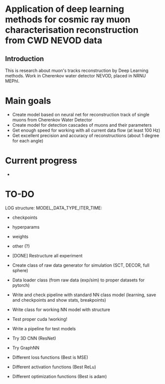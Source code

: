 # Application of deep learning methods for cosmic ray muon characterisation reconstruction from CWD NEVOD data

## Introduction

This is research about muon's tracks reconstruction by Deep Learning methods.
Work in Cherenkov water detector NEVOD, placed in NRNU MEPhI.

# Main goals

- Create model based on neural net for reconstruction track of single muons from Cherenkov Water Detector
- Create model for detection cascades of muons and their parameters
- Get enough speed for working with all current data flow (at least 100 Hz)
- Get excellent precision and accuracy of reconstructions (about 1 degree for each angle)

# Current progress

- 

# TO-DO

LOG structure:
MODEL_DATA_TYPE_ITER_TIME:
- checkpoints
- hyperparams
- weights
- other (?)

- [DONE] Restructure all experiment
- Create class of raw data generator for simulation (SCT, DECOR, full sphere)
- Data loader class (from raw data (exp/sim) to proper datasets for pytorch)
- Write and check pipeline with standard NN class model (learning, save and checkpoints and show stats, breakpoints)
- Write class for working NN model with structure
- Test proper cuda !working!
- Write a pipeline for test models

- Try 3D CNN (ResNet)
- Try GraphNN
- Different loss functions (Best is MSE)
- Different activation functions (Best ReLu)
- Different optimization functions (Best is adam)

